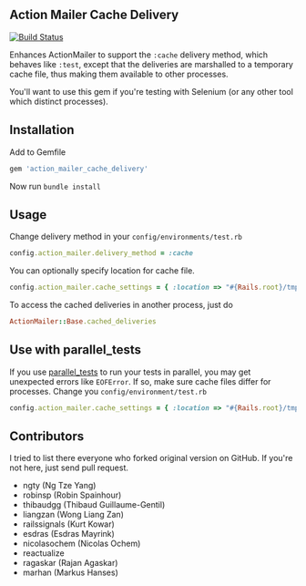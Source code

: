 ## Action Mailer Cache Delivery

[![Build Status](https://secure.travis-ci.org/p0deje/action_mailer_cache_delivery.png)](http://travis-ci.org/p0deje/action_mailer_cache_delivery)

Enhances ActionMailer to support the `:cache` delivery method, which behaves like `:test`, except that the deliveries are marshalled to a temporary cache file, thus making them available to other processes.

You'll want to use this gem if you're testing with Selenium (or any other tool which distinct processes).

## Installation

Add to Gemfile

```ruby
gem 'action_mailer_cache_delivery'
```

Now run `bundle install`

## Usage

Change delivery method in your `config/environments/test.rb`

```ruby
config.action_mailer.delivery_method = :cache
```

You can optionally specify location for cache file.

```ruby
config.action_mailer.cache_settings = { :location => "#{Rails.root}/tmp/mail.cache" }
```

To access the cached deliveries in another process, just do

```ruby
ActionMailer::Base.cached_deliveries
```

## Use with parallel_tests

If you use [parallel_tests](https://github.com/grosser/parallel_tests "parallel_tests") to run your tests in parallel, you may get unexpected errors like `EOFError`. If so, make sure cache files differ for processes. Change you `config/environment/test.rb`

```ruby
config.action_mailer.cache_settings = { :location => "#{Rails.root}/tmp/cache/action_mailer_cache_delivery#{ENV['TEST_ENV_NUMBER']}.cache" }
```

## Contributors

I tried to list there everyone who forked original version on GitHub. If you're not here, just send pull request.

* ngty (Ng Tze Yang)
* robinsp (Robin Spainhour)
* thibaudgg (Thibaud Guillaume-Gentil)
* liangzan (Wong Liang Zan)
* railssignals (Kurt Kowar)
* esdras (Esdras Mayrink)
* nicolasochem (Nicolas Ochem)
* reactualize
* ragaskar (Rajan Agaskar)
* marhan (Markus Hanses)
